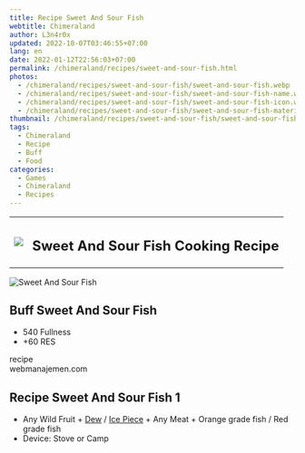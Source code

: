 ```yaml
---
title: Recipe Sweet And Sour Fish
webtitle: Chimeraland
author: L3n4r0x
updated: 2022-10-07T03:46:55+07:00
lang: en
date: 2022-01-12T22:56:03+07:00
permalink: /chimeraland/recipes/sweet-and-sour-fish.html
photos:
  - /chimeraland/recipes/sweet-and-sour-fish/sweet-and-sour-fish.webp
  - /chimeraland/recipes/sweet-and-sour-fish/sweet-and-sour-fish-name.webp
  - /chimeraland/recipes/sweet-and-sour-fish/sweet-and-sour-fish-icon.webp
  - /chimeraland/recipes/sweet-and-sour-fish/sweet-and-sour-fish-material.webp
thumbnail: /chimeraland/recipes/sweet-and-sour-fish/sweet-and-sour-fish.webp
tags:
  - Chimeraland
  - Recipe
  - Buff
  - Food
categories:
  - Games
  - Chimeraland
  - Recipes
---
```


<section id="bootstrap-wrapper">
  <link
    rel="stylesheet"
    href="https://cdn.statically.io/gh/dimaslanjaka/Web-Manajemen/40ac3225/css/bootstrap-4.5-wrapper.css"
  />
  <div class="row mb-2">
    <div class="col-md-12 mb-2">
      <table class="table" id="post-info">
        <tbody>
          <tr>
            <td>
              <img
                class="d-inline-block me-2"
                src="/chimeraland/recipes/sweet-and-sour-fish/sweet-and-sour-fish-icon.webp"
                width="auto"
                height="auto"
              />
            </td>
            <td><h1 class="fs-5">Sweet And Sour Fish Cooking Recipe</h1></td>
          </tr>
        </tbody>
      </table>
    </div>
  </div>
  <div class="card mb-2">
    <div class="row g-0">
      <div class="col-sm-4 position-relative mb-2">
        <img
          src="/chimeraland/recipes/sweet-and-sour-fish/sweet-and-sour-fish-material.webp"
          class="card-img fit-cover w-100 h-100"
          alt="Sweet And Sour Fish"
          data-fancybox="true"
        />
      </div>
      <div class="col-sm-8 mb-2">
        <div class="card-body">
          <h2 class="card-title fs-5">Buff Sweet And Sour Fish</h2>
          <div class="card-text">
            <ul>
              <li>540 Fullness</li>
              <li>+60 RES</li>
            </ul>
          </div>
          <span class="badge rounded-pill bg-dark text-white">recipe</span>
        </div>
        <div class="card-footer text-end text-muted">webmanajemen.com</div>
      </div>
    </div>
  </div>
  <div class="row mb-2">
    <div class="col-12 col-lg-6 recipe-item mb-2">
      <div class="card">
        <div class="card-body">
          <h2 class="card-title fs-5">Recipe Sweet And Sour Fish 1</h2>
          <div class="card-text">
            <ul>
              <li>
                Any Wild Fruit<span> + </span
                ><a
                  class="text-decoration-none"
                  href="/chimeraland/materials/dew.html"
                  >Dew</a
                ><span> / </span
                ><a
                  class="text-decoration-none"
                  href="/chimeraland/materials/ice-piece.html"
                  >Ice Piece</a
                ><span> + </span>Any Meat<span> + </span>Orange grade fish<span>
                  / </span
                >Red grade fish
              </li>
              <li>Device: Stove or Camp</li>
            </ul>
          </div>
        </div>
      </div>
    </div>
  </div>
</section>